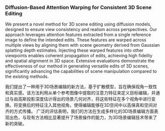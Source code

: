 ### Diffusion-Based Attention Warping for Consistent 3D Scene Editing

We present a novel method for 3D scene editing using diffusion models, designed to ensure view consistency and realism across perspectives. Our approach leverages attention features extracted from a single reference image to define the intended edits. These features are warped across multiple views by aligning them with scene geometry derived from Gaussian splatting depth estimates. Injecting these warped features into other viewpoints enables coherent propagation of edits, achieving high fidelity and spatial alignment in 3D space. Extensive evaluations demonstrate the effectiveness of our method in generating versatile edits of 3D scenes, significantly advancing the capabilities of scene manipulation compared to the existing methods.

我们提出了一种用于3D场景编辑的新方法，基于扩散模型，旨在确保视角一致性和真实感。该方法利用从单个参考图像中提取的注意力特征来定义目标编辑，并通过与由高斯投影深度估计得出的场景几何对齐，将这些特征在多个视角中进行变换。将变换后的特征注入其他视角，使得编辑能够在3D空间中以高保真和空间对齐的方式传播。
广泛的评估表明，我们的方法在生成多样化的3D场景编辑方面表现出色，与现有方法相比显著提升了场景操作的能力，为3D场景编辑技术带来了新的突破。

